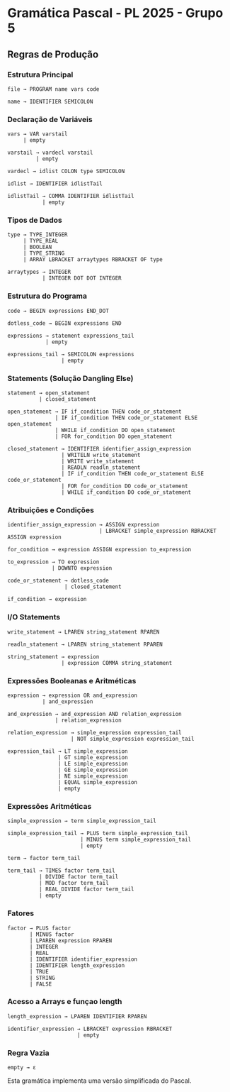 # Gramática Pascal - PL 2025 - Grupo 5

## Regras de Produção

### **Estrutura Principal**
```
file → PROGRAM name vars code

name → IDENTIFIER SEMICOLON
```

### **Declaração de Variáveis**
```
vars → VAR varstail
     | empty

varstail → vardecl varstail
         | empty

vardecl → idlist COLON type SEMICOLON

idlist → IDENTIFIER idlistTail

idlistTail → COMMA IDENTIFIER idlistTail
           | empty
```

### **Tipos de Dados**
```
type → TYPE_INTEGER
     | TYPE_REAL
     | BOOLEAN
     | TYPE_STRING
     | ARRAY LBRACKET arraytypes RBRACKET OF type

arraytypes → INTEGER
           | INTEGER DOT DOT INTEGER
```

### **Estrutura do Programa**
```
code → BEGIN expressions END_DOT

dotless_code → BEGIN expressions END

expressions → statement expressions_tail
            | empty

expressions_tail → SEMICOLON expressions
                 | empty
```

### **Statements (Solução Dangling Else)**
```
statement → open_statement
          | closed_statement

open_statement → IF if_condition THEN code_or_statement
               | IF if_condition THEN code_or_statement ELSE open_statement 
               | WHILE if_condition DO open_statement
               | FOR for_condition DO open_statement

closed_statement → IDENTIFIER identifier_assign_expression
                 | WRITELN write_statement
                 | WRITE write_statement
                 | READLN readln_statement
                 | IF if_condition THEN code_or_statement ELSE code_or_statement
                 | FOR for_condition DO code_or_statement
                 | WHILE if_condition DO code_or_statement
```

### **Atribuições e Condições**
```
identifier_assign_expression → ASSIGN expression
                             | LBRACKET simple_expression RBRACKET ASSIGN expression

for_condition → expression ASSIGN expression to_expression

to_expression → TO expression
              | DOWNTO expression

code_or_statement → dotless_code
                  | closed_statement

if_condition → expression
```

### **I/O Statements**
```
write_statement → LPAREN string_statement RPAREN

readln_statement → LPAREN string_statement RPAREN

string_statement → expression
                 | expression COMMA string_statement
```

### **Expressões Booleanas e Aritméticas**
```
expression → expression OR and_expression
           | and_expression

and_expression → and_expression AND relation_expression
               | relation_expression

relation_expression → simple_expression expression_tail
                    | NOT simple_expression expression_tail

expression_tail → LT simple_expression
                | GT simple_expression
                | LE simple_expression
                | GE simple_expression
                | NE simple_expression
                | EQUAL simple_expression
                | empty
```

### **Expressões Aritméticas**
```
simple_expression → term simple_expression_tail

simple_expression_tail → PLUS term simple_expression_tail
                       | MINUS term simple_expression_tail
                       | empty

term → factor term_tail

term_tail → TIMES factor term_tail
          | DIVIDE factor term_tail
          | MOD factor term_tail
          | REAL_DIVIDE factor term_tail
          | empty
```

### **Fatores**
```
factor → PLUS factor
       | MINUS factor
       | LPAREN expression RPAREN
       | INTEGER
       | REAL
       | IDENTIFIER identifier_expression
       | IDENTIFIER length_expression
       | TRUE
       | STRING
       | FALSE
```

### **Acesso a Arrays e funçao length**
```
length_expression → LPAREN IDENTIFIER RPAREN

identifier_expression → LBRACKET expression RBRACKET
                      | empty
```

### **Regra Vazia**
```
empty → ε
```

Esta gramática implementa uma versão simplificada do Pascal.